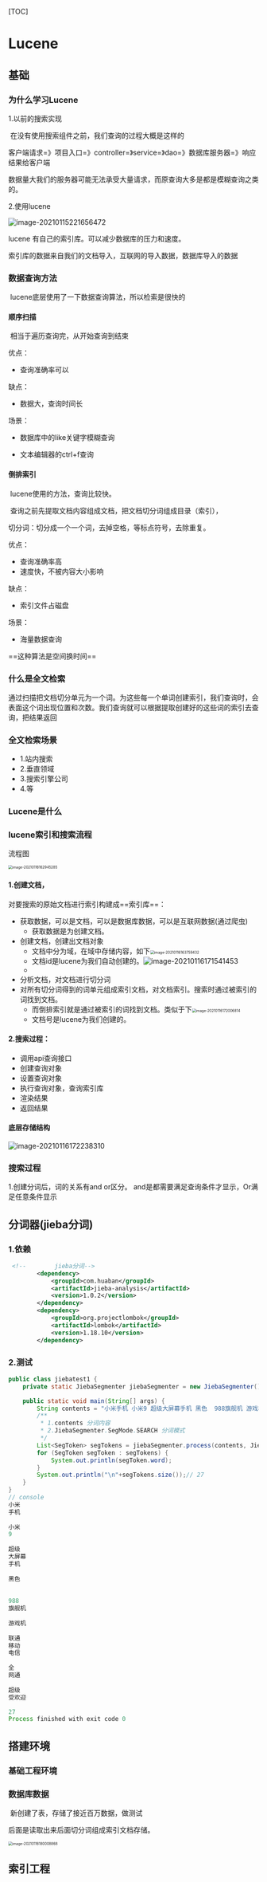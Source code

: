 [TOC]



# Lucene



## 基础

### 为什么学习Lucene

1.以前的搜索实现

​	在没有使用搜索组件之前，我们查询的过程大概是这样的

客户端请求=》项目入口=》controller=》service=》dao=》数据库服务器=》响应结果给客户端

数据量大我们的服务器可能无法承受大量请求，而原查询大多是都是模糊查询之类的。

2.使用lucene

![image-20210115221656472](https://xiaoboblog-bucket.oss-cn-hangzhou.aliyuncs.com/blog/image-20210115221656472.png)



lucene 有自己的索引库。可以减少数据库的压力和速度。

索引库的数据来自我们的文档导入，互联网的导入数据，数据库导入的数据







### 数据查询方法

​	lucene底层使用了一下数据查询算法，所以检索是很快的



#### 顺序扫描

​	相当于遍历查询完，从开始查询到结束

优点：

- 查询准确率可以

缺点：

- 数据大，查询时间长

场景：

- 数据库中的like关键字模糊查询

- 文本编辑器的ctrl+f查询

#### 倒排索引

​	lucene使用的方法，查询比较快。

​	查询之前先提取文档内容组成文档，把文档切分词组成目录（索引），

切分词：切分成一个一个词，去掉空格，等标点符号，去除重复。

优点：

- 查询准确率高
- 速度快，不被内容大小影响

缺点：

- 索引文件占磁盘

场景：

- 海量数据查询



==这种算法是空间换时间==



### 什么是全文检索

​	通过扫描把文档切分单元为一个词。为这些每一个单词创建索引，我们查询时，会表面这个词出现位置和次数。我们查询就可以根据提取创建好的这些词的索引去查询，把结果返回



### 全文检索场景

- 1.站内搜索
- 2.垂直领域
- 3.搜索引擎公司
- 4.等







### Lucene是什么



### lucene索引和搜索流程



流程图

<img src="https://xiaoboblog-bucket.oss-cn-hangzhou.aliyuncs.com/blog/image-20210116162945285.png" alt="image-20210116162945285" style="zoom:50%;" />



#### 1.创建文档，

对要搜索的原始文档进行索引构建成==索引库==：

- 获取数据，可以是文档，可以是数据库数据，可以是互联网数据(通过爬虫)
  - 获取数据是为创建文档。
- 创建文档，创建出文档对象
  - 文档中分为域，在域中存储内容，如下<img src="https://xiaoboblog-bucket.oss-cn-hangzhou.aliyuncs.com/blog/image-20210116163759432.png" alt="image-20210116163759432" style="zoom:50%;" />
  - 文档id是lucene为我们自动创建的。![image-20210116171541453](https://xiaoboblog-bucket.oss-cn-hangzhou.aliyuncs.com/blog/image-20210116171541453.png)
  - 
- 分析文档，对文档进行切分词
- 对所有切分词得到的词单元组成索引文档，对文档索引。搜索时通过被索引的词找到文档。
  - 而倒排索引就是通过被索引的词找到文档。类似于下<img src="https://xiaoboblog-bucket.oss-cn-hangzhou.aliyuncs.com/blog/image-20210116172006814.png" alt="image-20210116172006814" style="zoom:50%;" />
  - 文档号是lucene为我们创建的。

#### 2.搜索过程：

- 调用api查询接口
- 创建查询对象
- 设置查询对象
- 执行查询对象，查询索引库
- 渲染结果
- 返回结果



#### 底层存储结构

![image-20210116172238310](https://xiaoboblog-bucket.oss-cn-hangzhou.aliyuncs.com/blog/image-20210116172238310.png)



### 搜索过程

1.创建分词后，词的关系有and or区分。 and是都需要满足查询条件才显示，Or满足任意条件显示



## 分词器(jieba分词)

### 1.依赖

```xml
 <!--        jieba分词-->
        <dependency>
            <groupId>com.huaban</groupId>
            <artifactId>jieba-analysis</artifactId>
            <version>1.0.2</version>
        </dependency>
        <dependency>
            <groupId>org.projectlombok</groupId>
            <artifactId>lombok</artifactId>
            <version>1.18.10</version>
        </dependency>
```

### 2.测试

```java
public class jiebatest1 {
    private static JiebaSegmenter jiebaSegmenter = new JiebaSegmenter();//分词对象

    public static void main(String[] args) {
        String contents = "小米手机 小米9 超级大屏幕手机 黑色  988旗舰机 游戏机 联通移动电信 全网通 超级受欢迎";
        /**
         * 1.contents 分词内容
         * 2.JiebaSegmenter.SegMode.SEARCH 分词模式
         */
        List<SegToken> segTokens = jiebaSegmenter.process(contents, JiebaSegmenter.SegMode.SEARCH);
        for (SegToken segToken : segTokens) {
            System.out.println(segToken.word);
        }
        System.out.println("\n"+segTokens.size());// 27
    }
}
// console
小米
手机
 
小米
9
 
超级
大屏幕
手机
 
黑色
 
 
988
旗舰机
 
游戏机
 
联通
移动
电信
 
全
网通
 
超级
受欢迎

27
Process finished with exit code 0
```



## 搭建环境

### 基础工程环境



### 数据库数据

​	新创建了表，存储了接近百万数据，做测试

后面是读取出来后面切分词组成索引文档存储。

<img src="https://xiaoboblog-bucket.oss-cn-hangzhou.aliyuncs.com/blog/image-20210116180008868.png" alt="image-20210116180008868" style="zoom:50%;" />

## 索引工程



